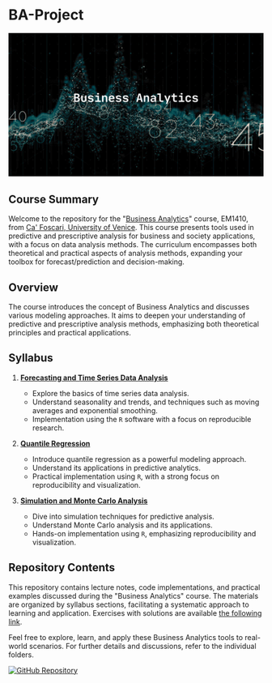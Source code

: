 # BA-Project

![](https://raw.githubusercontent.com/solar-san/BA-Project/main/docs/figures/BA-Project_header.png)

## Course Summary

Welcome to the repository for the "[Business Analytics](https://www.unive.it/data/course/382732/programma)" course, EM1410, from [Ca' Foscari, University of Venice](https://www.unive.it/pag/38967/). This course presents tools used in predictive and prescriptive analysis for business and society applications, with a focus on data analysis methods. The curriculum encompasses both theoretical and practical aspects of analysis methods, expanding your toolbox for forecast/prediction and decision-making.

## Overview

The course introduces the concept of Business Analytics and discusses various modeling approaches. It aims to deepen your understanding of predictive and prescriptive analysis methods, emphasizing both theoretical principles and practical applications.

## Syllabus

1. [**Forecasting and Time Series Data Analysis**](https://solar-san.github.io/BA-Project/BA-TSF.html)
   - Explore the basics of time series data analysis.
   - Understand seasonality and trends, and techniques such as moving averages and exponential smoothing.
   - Implementation using the `R` software with a focus on reproducible research.

2. [**Quantile Regression**](https://solar-san.github.io/BA-Project/BA-QR.html)
   - Introduce quantile regression as a powerful modeling approach.
   - Understand its applications in predictive analytics.
   - Practical implementation using `R`, with a strong focus on reproducibility and visualization.

3. [**Simulation and Monte Carlo Analysis**](https://solar-san.github.io/BA-Project/BA-SMC.html)
   - Dive into simulation techniques for predictive analysis.
   - Understand Monte Carlo analysis and its applications.
   - Hands-on implementation using `R`, emphasizing reproducibility and visualization.

## Repository Contents

This repository contains lecture notes, code implementations, and practical examples discussed during the "Business Analytics" course. The materials are organized by syllabus sections, facilitating a systematic approach to learning and application. Exercises with solutions are available [the following link](https://solar-san.github.io/BA-Project/Exercises.html).

Feel free to explore, learn, and apply these Business Analytics tools to real-world scenarios. For further details and discussions, refer to the individual folders.

[![GitHub Repository](https://img.shields.io/badge/GitHub-View_on_GitHub-blue?style=flat&logo=GitHub)](https://github.com/solar-san/BA-Project)
